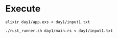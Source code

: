 # Execute
```
elixir day1/app.exs < day1/input1.txt
```

```
./rust_runner.sh day1/main.rs < day1/input1.txt
```
